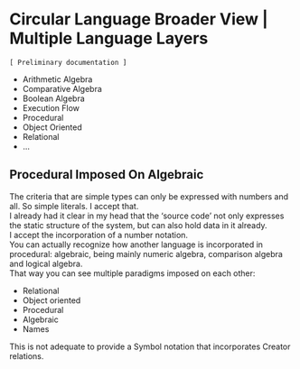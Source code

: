 ﻿Circular Language Broader View | Multiple Language Layers
=========================================================

`[ Preliminary documentation ]`

- Arithmetic Algebra
- Comparative Algebra
- Boolean Algebra
- Execution Flow
- Procedural
- Object Oriented
- Relational
- ...

## Procedural Imposed On Algebraic

The criteria that are simple types can only be expressed with numbers and all. So simple literals. I accept that.  
I already had it clear in my head that the ‘source code’ not only expresses the static structure of the system, but can also hold data in it already.  
I accept the incorporation of a number notation.  
You can actually recognize how another language is incorporated in procedural: algebraic, being mainly numeric algebra, comparison algebra and logical algebra.  
That way you can see multiple paradigms imposed on each other:

- Relational
- Object oriented
- Procedural
- Algebraic
- Names

This is not adequate to provide a Symbol notation that incorporates Creator relations.